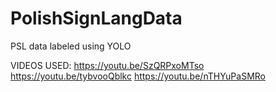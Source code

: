 # PolishSignLangData
PSL data labeled using YOLO

VIDEOS USED:
    https://youtu.be/SzQRPxoMTso
    https://youtu.be/tybvooQblkc
    https://youtu.be/nTHYuPaSMRo
